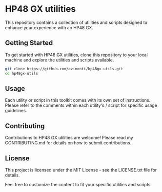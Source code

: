 # HP48 GX utilities

This repository contains a collection of utilities and scripts designed to enhance your experience with an HP48 GX.

## Getting Started

To get started with HP48 GX utilities, clone this repository to your local machine and explore the utilities and scripts available.

```bash
git clone https://github.com/azimonti/hp48gx-utils.git
cd hp48gx-utils
```

## Usage

Each utility or script in this toolkit comes with its own set of instructions. Please refer to the comments within each utility's / script for specific usage guidelines.

## Contributing

Contributions to HP48 GX utilities are welcome! Please read my CONTRIBUTING.md for details on how to submit contributions.

## License

This project is licensed under the MIT License - see the LICENSE.txt file for details.


Feel free to customize the content to fit your specific utilities and scripts.
